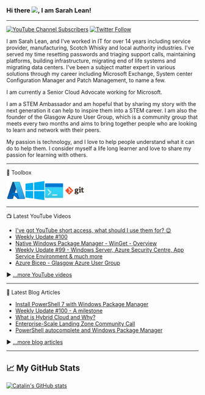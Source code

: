 ### Hi there <img src="https://raw.githubusercontent.com/MartinHeinz/MartinHeinz/master/wave.gif" width="30px">, I am Sarah Lean!

---

[![YouTube Channel Subscribers](https://img.shields.io/youtube/channel/subscribers/UCQ8U53KvEX2JuCe48MxmV3Q?label=People%20subscribed%20to%20my%20YouTube%20channel&style=social)](https://www.youtube.com/techielass?sub_confirmation=1) [![Twitter Follow](https://img.shields.io/twitter/follow/techielass?label=Twitter%20Followers&style=social)](https://twitter.com/intent/follow?screen_name=techielass)

I am Sarah Lean, and I've worked in IT for over 14 years including service provider, manufacturing, Scotch Whisky and local authority industries. I've served my time resetting passwords and triaging support calls, maintaining platforms, building infrastructure, migrating end of life systems and migrating data centers. I've been a subject matter expert in various solutions through my career including Microsoft Exchange, System center Configuration Manager and Patch Management, to name a few.

I am currently a Senior Cloud Advocate working for Microsoft.

I am a STEM Ambassador and am hopeful that by sharing my story with the next generation it can help to inspire them into a STEM career. I am also the founder of the Glasgow Azure User Group, which is a community group that meets every two months and aims to bring together people who are looking to learn and network with their peers.

My passion is technology, and I love to help people understand what it can do to help them. I consider myself a life long learner and love to share my passion for learning with others.

---

🧰 Toolbox

<img src="https://github.com/weeyin83/weeyin83/blob/main/icons/azure.jpg" alt="Azure" width="50" height="50"/><img src="https://github.com/weeyin83/weeyin83/blob/main/icons/windows-logo.png" alt="Microsoft Windows" width="50" height="50"/><img src="https://github.com/weeyin83/weeyin83/blob/main/icons/powershell.svg" alt="PowerShell" width="50" height="50"/> <img src="https://github.com/devicons/devicon/blob/master/icons/git/git-original-wordmark.svg" alt="Git" width="50" height="50"/>

---
📺 Latest YouTube Videos
<!-- YOUTUBE-VIDEOS-LIST:START -->
- [I've got YouTube short access, what should I use them for? 😉](https://www.youtube.com/watch?v=VFZSKIWT9Bw)
- [Weekly Update #100](https://www.youtube.com/watch?v=XvIwigKwobw)
- [Native Windows Package Manager - WinGet - Overview](https://www.youtube.com/watch?v=ITEWnnXazPA)
- [Weekly Update #99 - Windows Server, Azure Security Centre, App Service Environment & much more](https://www.youtube.com/watch?v=Yt8i7tko1VQ)
- [Azure Bicep - Glasgow Azure User Group](https://www.youtube.com/watch?v=UQcDqV2DBbc)
<!-- YOUTUBE-VIDEOS-LIST:END -->

 ▶ [...more YouTube videos](https://www.youtube.com/channel/techielass?sub_confirmation=1)

---

📘 Latest Blog Articles

<!-- BLOG-POST-LIST:START -->
- [Install PowerShell 7 with Windows Package Manager](https://www.techielass.com/install-powershell-7-with-windows-package-manager/)
- [Weekly Update #100 - A milestone](https://www.techielass.com/weekly-update-100/)
- [What is Hybrid Cloud and Why?](https://www.techielass.com/what-is-hybrid-cloud-and-why/)
- [Enterprise-Scale Landing Zone Community Call](https://www.techielass.com/enterprise-scale-landing-zone-community-call/)
- [PowerShell autocomplete and Windows Package Manager](https://www.techielass.com/windows-package-manager-command-line-tab-completion/)
<!-- BLOG-POST-LIST:END -->

▶ [...more blog articles](https://www.techielass.com)

---

## &#x1f4c8; My GitHub Stats

[![Catalin's GitHub stats](https://github-readme-stats.vercel.app/api?username=weeyin83&theme=radical)](https://github.com/anuraghazra/github-readme-stats)

